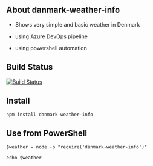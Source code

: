 ## About danmark-weather-info

- Shows very simple and basic weather in Denmark 

- using Azure DevOps pipeline 

- using powershell automation 



## Build Status

[![Build Status](https://dev.azure.com/superusers-kursus/nodejs/_apis/build/status/danmark-weather-info?branchName=master)](https://dev.azure.com/superusers-kursus/nodejs/_build/latest?definitionId=36&branchName=master)


## Install

```
npm install danmark-weather-info

```

## Use from PowerShell

```
$weather = node -p "require('danmark-weather-info')"

echo $weather

```